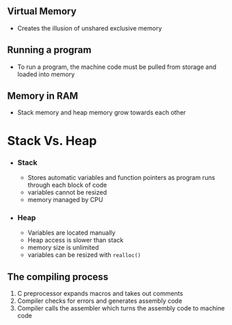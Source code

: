 ## Virtual Memory
- Creates the illusion of unshared exclusive memory

## Running a program
- To run a program, the machine code must be pulled from storage and loaded into memory

## Memory in RAM
- Stack memory and heap memory grow towards each other

# Stack Vs. Heap

- ### Stack
  - Stores automatic variables and function pointers as program runs through each block of code
  - variables cannot be resized
  - memory managed by CPU

- ### Heap
  -  Variables are located manually
  - Heap access is slower than stack
  - memory size is unlimited
  - variables can be resized with `realloc()`


## The compiling process
1. C preprocessor expands macros and takes out comments
2. Compiler checks for errors and generates assembly code
3. Compiler calls the assembler which turns the assembly code to machine code
